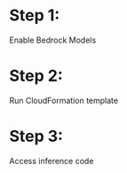 # Step 1:

Enable Bedrock Models

# Step 2:

Run CloudFormation template

# Step 3:

Access inference code